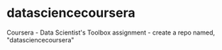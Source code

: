 datasciencecoursera
===================

Coursera - Data Scientist's Toolbox assignment - create a repo named, "datasciencecoursera"
